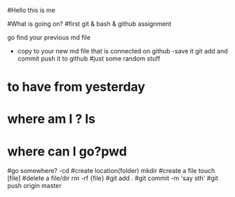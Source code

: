 #Hello this is me

#What is going on?
#first git & bash & github assignment

go find your previous md file
- copy to your new md file that is connected on github
-save it
git add and commit
push it to github
#just some random stuff
# to have from yesterday
# where am I ? ls
# where can I go?pwd
#go somewhere? -cd
#create location(folder) mkdir
#create a file touch [file]
#delete a file/dir rm -rf {file}
#git add .
#git commit -m 'say sth'
#git push origin master
